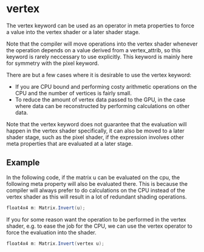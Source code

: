 # vertex

The vertex keyword can be used as an operator in meta properties to force a value into the vertex shader or a later shader stage.

Note that the compiler will move operations into the vertex shader whenever the operation depends on a value derived from a vertex_attrib, so this keyword is rarely neccessary to use explicitly. This keyword is mainly here for symmetry with the pixel keyword.

There are but a few cases where it is desirable to use the vertex keyword:

* If you are CPU bound and performing costy arithmetic operations on the CPU and the number of vertices is fairly small.
* To reduce the amount of vertex data passed to the GPU, in the case where data can be reconstructed by performing calculations on other data.

Note that the vertex keyword does not guarantee that the evaluation will happen in the vertex shader specifically, it can also be moved to a later shader stage, such as the pixel shader, if the expression involves other meta properties that are evaluated at a later stage.

## Example

In the following code, if the matrix u can be evaluated on the cpu, the following meta property will also be evaluated there. This is because the compiler will always prefer to do calculations on the CPU instead of the vertex shader as this will result in a lot of redundant shading operations.

```csharp
float4x4 m: Matrix.Invert(u);
```

If you for some reason want the operation to be performed in the vertex shader, e.g. to ease the job for the CPU, we can use the vertex operator to force the evaluation into the shader.

```csharp
float4x4 m: Matrix.Invert(vertex u);
```